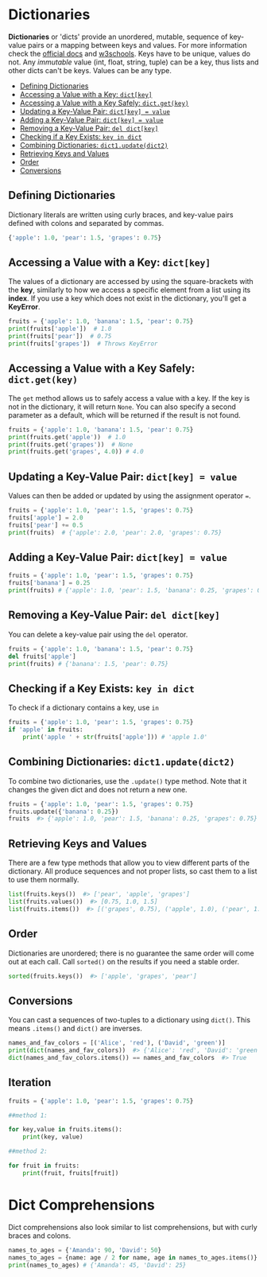 # Dictionaries

**Dictionaries** or 'dicts'  provide an unordered, mutable, sequence of key-value pairs or a mapping between keys and values. For more information check the [official docs](https://docs.python.org/3/library/stdtypes.html#mapping-types-dict) and [w3schools](https://www.w3schools.com/python/python_dictionaries.asp). Keys have to be unique, values do not. Any _immutable_ value (int, float, string, tuple) can be a key, thus lists and other dicts can't be keys. Values can be any type.

- [Defining Dictionaries](#defining-dictionaries)
- [Accessing a Value with a Key: `dict[key]`](#accessing-a-value-with-a-key-dictkey)
- [Accessing a Value with a Key Safely: `dict.get(key)`](#accessing-a-value-with-a-key-safely-dictgetkey)
- [Updating a Key-Value Pair: `dict[key] = value`](#updating-a-key-value-pair-dictkey--value)
- [Adding a Key-Value Pair: `dict[key] = value`](#adding-a-key-value-pair-dictkey--value)
- [Removing a Key-Value Pair: `del dict[key]`](#removing-a-key-value-pair-del-dictkey)
- [Checking if a Key Exists: `key in dict`](#checking-if-a-key-exists-key-in-dict)
- [Combining Dictionaries: `dict1.update(dict2)`](#combining-dictionaries-dict1updatedict2)
- [Retrieving Keys and Values](#retrieving-keys-and-values)
- [Order](#order)
- [Conversions](#conversions)


## Defining Dictionaries

Dictionary literals are written using curly braces, and key-value pairs defined with colons and separated by commas.

```python
{'apple': 1.0, 'pear': 1.5, 'grapes': 0.75}
```

## Accessing a Value with a Key: `dict[key]`

The values of a dictionary are accessed by using the square-brackets with the **key**, similarly to how we access a specific element from a list using its **index**. If you use a key which does not exist in the dictionary, you'll get a **KeyError**.

```python
fruits = {'apple': 1.0, 'banana': 1.5, 'pear': 0.75}
print(fruits['apple'])  # 1.0
print(fruits['pear'])  # 0.75
print(fruits['grapes'])  # Throws KeyError
```


## Accessing a Value with a Key Safely: `dict.get(key)`

The `get` method allows us to safely access a value with a key. If the key is not in the dictionary, it will return `None`. You can also specify a second parameter as a default, which will be returned if the result is not found.


```python
fruits = {'apple': 1.0, 'banana': 1.5, 'pear': 0.75}
print(fruits.get('apple'))  # 1.0
print(fruits.get('grapes'))  # None
print(fruits.get('grapes', 4.0)) # 4.0
```

## Updating a Key-Value Pair: `dict[key] = value`

Values can then be added or updated by using the assignment operator `=`.

```python
fruits = {'apple': 1.0, 'pear': 1.5, 'grapes': 0.75}
fruits['apple'] = 2.0
fruits['pear'] += 0.5
print(fruits)  # {'apple': 2.0, 'pear': 2.0, 'grapes': 0.75}
```


## Adding a Key-Value Pair: `dict[key] = value`

```python
fruits = {'apple': 1.0, 'pear': 1.5, 'grapes': 0.75}
fruits['banana'] = 0.25
print(fruits) # {'apple': 1.0, 'pear': 1.5, 'banana': 0.25, 'grapes': 0.75}
```

## Removing a Key-Value Pair: `del dict[key]`

You can delete a key-value pair using the `del` operator.

```python
fruits = {'apple': 1.0, 'banana': 1.5, 'pear': 0.75}
del fruits['apple']
print(fruits) # {'banana': 1.5, 'pear': 0.75}
```

## Checking if a Key Exists: `key in dict`

To check if a dictionary contains a key, use `in`

```python
fruits = {'apple': 1.0, 'pear': 1.5, 'grapes': 0.75}
if 'apple' in fruits:
    print('apple ' + str(fruits['apple'])) # 'apple 1.0'
```

## Combining Dictionaries: `dict1.update(dict2)`

To combine two dictionaries, use the `.update()` type method. Note that it changes the given dict and does not return a new one.

```python
fruits = {'apple': 1.0, 'pear': 1.5, 'grapes': 0.75}
fruits.update({'banana': 0.25})
fruits  #> {'apple': 1.0, 'pear': 1.5, 'banana': 0.25, 'grapes': 0.75}
```

## Retrieving Keys and Values

There are a few type methods that allow you to view different parts of the dictionary. All produce sequences and not proper lists, so cast them to a list to use them normally.

```python
list(fruits.keys())  #> ['pear', 'apple', 'grapes']
list(fruits.values())  #> [0.75, 1.0, 1.5]
list(fruits.items())  #> [('grapes', 0.75), ('apple', 1.0), ('pear', 1.5)]
```

## Order

Dictionaries are unordered; there is no guarantee the same order will come out at each call. Call `sorted()` on the results if you need a stable order.

```python
sorted(fruits.keys())  #> ['apple', 'grapes', 'pear']
```

## Conversions

You can cast a sequences of two-tuples to a dictionary using `dict()`. This means `.items()` and `dict()` are inverses.

```python
names_and_fav_colors = [('Alice', 'red'), ('David', 'green')]
print(dict(names_and_fav_colors))  #> {'Alice': 'red', 'David': 'green'}
dict(names_and_fav_colors.items()) == names_and_fav_colors  #> True
```
## Iteration

```python
fruits = {'apple': 1.0, 'pear': 1.5, 'grapes': 0.75}

##method 1:

for key,value in fruits.items():
    print(key, value)

##method 2:

for fruit in fruits:
    print(fruit, fruits[fruit])

```

# Dict Comprehensions

Dict comprehensions also look similar to list comprehensions, but with curly braces and colons.

```py
names_to_ages = {'Amanda': 90, 'David': 50}
names_to_ages = {name: age / 2 for name, age in names_to_ages.items()}
print(names_to_ages) # {'Amanda': 45, 'David': 25}
```
